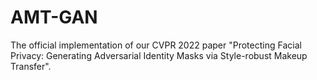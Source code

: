 # AMT-GAN
The official implementation of our CVPR 2022 paper "Protecting Facial Privacy: Generating Adversarial Identity Masks via Style-robust Makeup Transfer".
